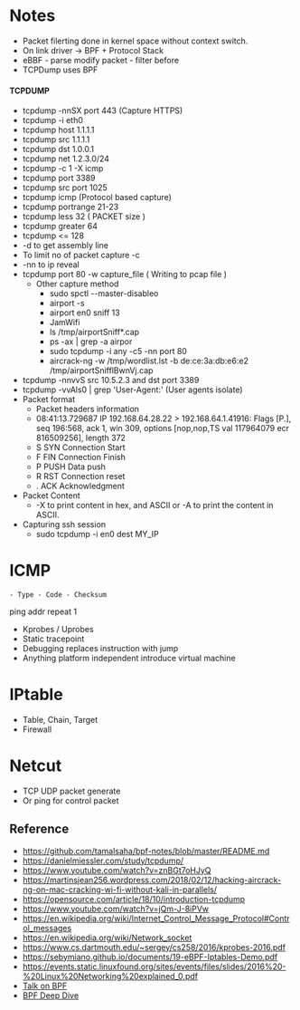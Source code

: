 # Notes
- Packet filerting done in kernel space without context switch.
- On link driver -> BPF + Protocol Stack 
- eBBF - parse modify packet - filter before
- TCPDump uses BPF

#### TCPDUMP
- tcpdump -nnSX port 443 (Capture HTTPS)
- tcpdump -i eth0
- tcpdump host 1.1.1.1
- tcpdump src 1.1.1.1
- tcpdump dst 1.0.0.1
- tcpdump net 1.2.3.0/24
- tcpdump -c 1 -X icmp
- tcpdump port 3389
- tcpdump src port 1025
- tcpdump icmp (Protocol based capture)
- tcpdump portrange 21-23
- tcpdump less 32 ( PACKET size )
- tcpdump greater 64
- tcpdump <= 128
- -d to get assembly line
- To limit no of packet capture -c
- -nn to ip reveal
- tcpdump port 80 -w capture_file ( Writing to pcap file )
    - Other capture method
        - sudo spctl --master-disableo
        - airport -s
        - airport en0 sniff 13
        - JamWifi
        - ls /tmp/airportSniff*.cap
        - ps -ax | grep -a airpor
        - sudo tcpdump -i any -c5 -nn port 80
        - aircrack-ng -w /tmp/wordlist.lst -b de:ce:3a:db:e6:e2 /tmp/airportSnifflBwnVj.cap
- tcpdump -nnvvS src 10.5.2.3 and dst port 3389
- tcpdump -vvAls0 | grep 'User-Agent:' (User agents isolate)   
- Packet format
    - Packet headers information 
    - 08:41:13.729687 IP 192.168.64.28.22 > 192.168.64.1.41916: Flags [P.], seq 196:568, ack 1, win 309, options [nop,nop,TS val 117964079 ecr 816509256], length 372
    - S	SYN	Connection Start
    - F	FIN	Connection Finish
    - P	PUSH Data push
    - R	RST	Connection reset
    - .	ACK	Acknowledgment
- Packet Content
    - -X to print content in hex, and ASCII or -A to print the content in ASCII.      
- Capturing ssh session
    - sudo tcpdump -i en0 dest MY_IP


# ICMP
    - Type - Code - Checksum

ping addr repeat 1

- Kprobes / Uprobes
- Static tracepoint
- Debugging replaces instruction with jump
- Anything platform independent introduce virtual machine

# IPtable
- Table, Chain, Target
- Firewall

# Netcut
- TCP UDP packet generate
- Or ping for control packet


## Reference 

- https://github.com/tamalsaha/bpf-notes/blob/master/README.md
- https://danielmiessler.com/study/tcpdump/
- https://www.youtube.com/watch?v=znBGt7oHJyQ
- https://martinsjean256.wordpress.com/2018/02/12/hacking-aircrack-ng-on-mac-cracking-wi-fi-without-kali-in-parallels/
- https://opensource.com/article/18/10/introduction-tcpdump
- https://www.youtube.com/watch?v=jQm-J-8iPVw
- https://en.wikipedia.org/wiki/Internet_Control_Message_Protocol#Control_messages
- https://en.wikipedia.org/wiki/Network_socket
- https://www.cs.dartmouth.edu/~sergey/cs258/2016/kprobes-2016.pdf
- https://sebymiano.github.io/documents/19-eBPF-Iptables-Demo.pdf
- https://events.static.linuxfound.org/sites/events/files/slides/2016%20-%20Linux%20Networking%20explained_0.pdf
- [Talk on BPF](https://www.youtube.com/watch?v=4SiWL5tULnQ)
- [BPF Deep Dive](https://qmonnet.github.io/whirl-offload/2016/09/01/dive-into-bpf/)